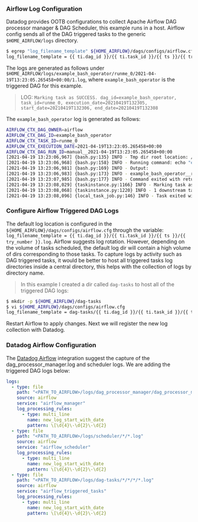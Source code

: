### Airflow Log Configuration

Datadog provides OOTB configurations to collect Apache Airflow DAG processor manager & DAG Scheduler, this example runs in a host. Airflow config sends all of the DAG triggered tasks to the generic `$HOME_AIRFLOW/logs` directory. 

```bash
$ egrep "log_filename_template" ${HOME_AIRFLOW}/dags/configs/airflow.cfg
log_filename_template = {{ ti.dag_id }}/{{ ti.task_id }}/{{ ts }}/{{ try_number }}.log
```

The logs are generated as follows under `$HOME_AIRFLOW/logs/example_bash_operator/runme_0/2021-04-19T13:23:05.265458+00:00/1.log`, where `example_bash_operator` is the triggered DAG for this example.

> LOG: `Marking task as SUCCESS. dag_id=example_bash_operator, task_id=runme_0, execution_date=20210419T132305, start_date=20210419T132306, end_date=20210419T132308`

The `example_bash_operator` log is generated as follows: 

```bash
AIRFLOW_CTX_DAG_OWNER=airflow
AIRFLOW_CTX_DAG_ID=example_bash_operator
AIRFLOW_CTX_TASK_ID=runme_0
AIRFLOW_CTX_EXECUTION_DATE=2021-04-19T13:23:05.265458+00:00
AIRFLOW_CTX_DAG_RUN_ID=manual__2021-04-19T13:23:05.265458+00:00
[2021-04-19 13:23:06,967] {bash.py:135} INFO - Tmp dir root location: /tmp
[2021-04-19 13:23:06,968] {bash.py:158} INFO - Running command: echo "example_bash_operator__runme_0__20210419" && sleep 1
[2021-04-19 13:23:06,981] {bash.py:169} INFO - Output:
[2021-04-19 13:23:06,983] {bash.py:173} INFO - example_bash_operator__runme_0__20210419
[2021-04-19 13:23:07,985] {bash.py:177} INFO - Command exited with return code 0
[2021-04-19 13:23:08,029] {taskinstance.py:1166} INFO - Marking task as SUCCESS. dag_id=example_bash_operator, task_id=runme_0, execution_date=20210419T132305, start_date=20210419T132306, end_date=20210419T132308
[2021-04-19 13:23:08,068] {taskinstance.py:1220} INFO - 1 downstream tasks scheduled from follow-on schedule check
[2021-04-19 13:23:08,096] {local_task_job.py:146} INFO - Task exited with return code 0
```

### Configure Airflow Triggered DAG Logs

The default log location is configured in the `${HOME_AIRFLOW}/dags/configs/airflow.cfg` through the variable:  
`log_filename_template = {{ ti.dag_id }}/{{ ti.task_id }}/{{ ts }}/{{ try_number }}.log`. Airflow suggests log rotation. However, depending on the volume of tasks scheduled, the default log dir will contain a high volume of dirs corresponding to those tasks. To capture logs by activity such as DAG triggered tasks, it would be better to host all triggered tasks log directories inside a central directory, this helps with the collection of logs by directory name.

> In this example I created a dir called `dag-tasks` to host all of the triggered DAG logs:

```bash
$ mkdir -p ${HOME_AIRFLOW}/dag-tasks
$ vi ${HOME_AIRFLOW}/dags/configs/airflow.cfg
log_filename_template = dag-tasks/{{ ti.dag_id }}/{{ ti.task_id }}/{{ ts }}/{{ try_number }}.log
```

Restart Airflow to apply changes. Next we will register the new log collection with Datadog.

### Datadog Airflow Configuration

The [Datadog Airflow](https://app.datadoghq.com/account/settings#integrations/airflow) integration suggest the capture of the dag_processor_manager.log and scheduler logs. We are adding the triggered DAG logs below:


```yaml
logs:
  - type: file
    path: "<PATH_TO_AIRFLOW>/logs/dag_processor_manager/dag_processor_manager.log"
    source: airflow
    service: "airflow_manager"
    log_processing_rules:
      - type: multi_line
        name: new_log_start_with_date
        pattern: \[\d{4}\-\d{2}\-\d{2}
  - type: file
    path: "<PATH_TO_AIRFLOW>/logs/scheduler/*/*.log"
    source: airflow
    service: "airflow_scheduler"
    log_processing_rules:
      - type: multi_line
        name: new_log_start_with_date
        pattern: \[\d{4}\-\d{2}\-\d{2}
  - type: file
    path: "<PATH_TO_AIRFLOW>/logs/dag-tasks/*/*/*/*.log"
    source: airflow
    service: "airflow_triggered_tasks"
    log_processing_rules:
      - type: multi_line
        name: new_log_start_with_date
        pattern: \[\d{4}\-\d{2}\-\d{2}
```
